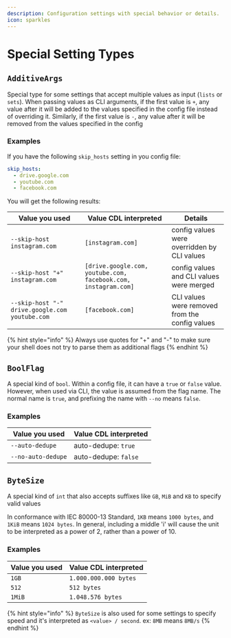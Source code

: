 ```yaml
---
description: Configuration settings with special behavior or details.
icon: sparkles
---
```


# Special Setting Types

## `AdditiveArgs`

Special type for some settings that accept multiple values as input (`lists` or `sets`). When passing values as CLI arguments, if the first value is `+`, any value after it will be added to the values specified in the config file instead of overriding it. Similarly, if the first value is `-`, any value after it will be removed from the values specified in the config

### Examples

If you have the following `skip_hosts` setting in you config file:

```yaml
skip_hosts:
  - drive.google.com
  - youtube.com
  - facebook.com
```

You will get the following results:

| Value you used                                 | Value CDL interpreted                                          | Details                                        |
| ---------------------------------------------- | -------------------------------------------------------------- | ---------------------------------------------- |
| `--skip-host instagram.com`                    | `[instagram.com]`                                              | config values were overridden by CLI values    |
| `--skip-host "+" instagram.com`                | `[drive.google.com, youtube.com, facebook.com, instagram.com]` | config values and CLI values were merged       |
| `--skip-host "-" drive.google.com youtube.com` | `[facebook.com]`                                               | CLI values were removed from the config values |

{% hint style="info" %}
Always use quotes for "+" and "-" to make sure your shell does not try to parse them as additional flags
{% endhint %}

## `BoolFlag`

A special kind of `bool`. Within a config file, it can have a `true` or `false` value. However, when used via CLI, the value is assumed from the flag name. The normal name is `true`, and prefixing the name with `--no` means `false`.

### Examples

| Value you used     | Value CDL interpreted |
| ------------------ | --------------------- |
| `--auto-dedupe`    | auto-dedupe: `true`   |
| `--no-auto-dedupe` | auto-dedupe: `false`  |

## `ByteSize`

A special kind of `int` that also accepts suffixes like `GB`, `MiB` and `KB` to specify valid values

In conformance with IEC 80000-13 Standard, `1KB` means `1000 bytes`, and `1KiB` means `1024 bytes`. In general, including a middle 'i' will cause the unit to be interpreted as a power of 2, rather than a power of 10.

### Examples

| Value you used | Value CDL interpreted |
| -------------- | --------------------- |
| `1GB`          | `1.000.000.000 bytes` |
| `512`          | `512 bytes`           |
| `1MiB`         | `1.048.576 bytes`     |

{% hint style="info" %}
`ByteSize` is also used for some settings to specify speed and it's interpreted as `<value> / second`. ex: `8MB` means `8MB/s`
{% endhint %}
